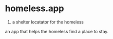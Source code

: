 
# homeless.app

1. a shelter locatator for the homeless

an app that helps the homeless find a place to stay.



